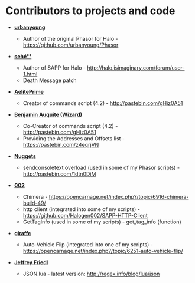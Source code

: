 Contributors to projects and code
============================================

* **[urbanyoung](https://github.com/urbanyoung)**

  * Author of the original Phasor for Halo
        - https://github.com/urbanyoung/Phasor

* **[sehé°°](http://halo.isimaginary.com/forum/user-1.html)**

  * Author of SAPP for Halo
        - http://halo.isimaginary.com/forum/user-1.html
  * Death Message patch

* **[AelitePrime](http://phasor.proboards.com/user/37)**

  * Creator of commands script (4.2)
        - http://pastebin.com/gHiz0A51
  
* **[Benjamin Auquite (Wizard)](https://github.com/th3w1zard1)**

  * Co-Creator of commands script (4.2)
        - http://pastebin.com/gHiz0A51
  * Providing the Addresses and Offsets list
        - https://pastebin.com/z4eqrjVN

* **[Nuggets](http://phasor.proboards.com/user/36)**

  * sendconsoletext overload (used in some of my Phasor scripts)
        - http://pastebin.com/1dtn0DiM
        
* **[002](https://github.com/Halogen002)**
  * Chimera
        - https://opencarnage.net/index.php?/topic/6916-chimera-build-49/
  * http client (integrated into some of my scripts)
        - https://github.com/Halogen002/SAPP-HTTP-Client
  * GetTagInfo (used in some of my scripts)
        - get_tag_info (function)
        
* **[giraffe](https://opencarnage.net/index.php?/profile/1463-giraffe/)**

  * Auto-Vehicle Flip (integrated into one of my scripts)
        - https://opencarnage.net/index.php?/topic/6251-auto-vehicle-flip/
        
* **[Jeffrey Friedl](http://regex.info/blog/)**

  * JSON.lua
        - latest version: http://regex.info/blog/lua/json
